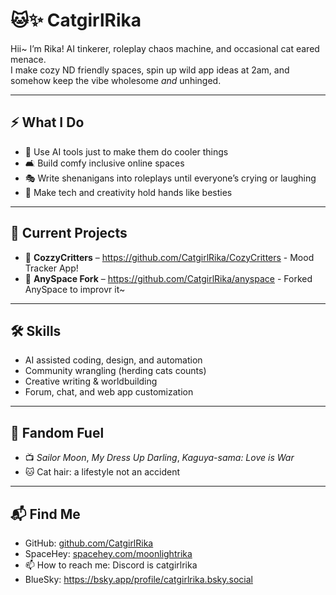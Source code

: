 # 🐱✨ CatgirlRika

Hii~ I’m Rika! AI tinkerer, roleplay chaos machine, and occasional cat eared menace.  
I make cozy ND friendly spaces, spin up wild app ideas at 2am, and somehow keep the vibe wholesome *and* unhinged.

---

## ⚡ What I Do
- 🤖 Use AI tools just to make them do cooler things
- 🛋 Build comfy inclusive online spaces
- 🎭 Write shenanigans into roleplays until everyone’s crying or laughing
- 🎨 Make tech and creativity hold hands like besties

---

## 📂 Current Projects
- 🐾 **CozzyCritters** – https://github.com/CatgirlRika/CozyCritters -  Mood Tracker App! 
- 🌌 **AnySpace Fork** – https://github.com/CatgirlRika/anyspace - Forked AnySpace to improvr it~

---

## 🛠 Skills
- AI assisted coding, design, and automation  
- Community wrangling (herding cats counts)  
- Creative writing & worldbuilding  
- Forum, chat, and web app customization  

---

## 💖 Fandom Fuel
- 📺 *Sailor Moon*, *My Dress Up Darling*, *Kaguya-sama: Love is War*  
- 🐱 Cat hair: a lifestyle not an accident  

---

## 📬 Find Me
- GitHub: [github.com/CatgirlRika](#GitHub)  
- SpaceHey: [spacehey.com/moonlightrika](SpaceHey)  
- 📫 How to reach me: Discord is catgirlrika
- BlueSky: https://bsky.app/profile/catgirlrika.bsky.social

<!---
Rikaxnipah/Rikaxnipah is a ✨ special ✨ repository because its `README.md` (this file) appears on your GitHub profile.
You can click the Preview link to take a look at your changes.
--->
